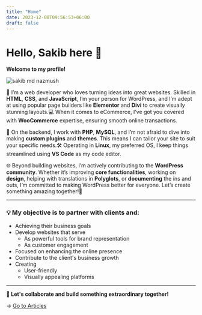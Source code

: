 ```yaml
---
title: "Home"
date: 2023-12-08T09:56:53+06:00
draft: false
---
```


# Hello, Sakib here 👋

**Welcome to my profile!**

![sakib md nazmush](https://lh3.googleusercontent.com/drive-viewer/AK7aPaAwjqpPl9fBmHiJg5vhsu4Nq3-Hx1mQAWr3QMBc5Y139rERATfCNd08lUFr_mtf37T2lqswdCMrQCPcUJ0ziaHebjN6Mw=s1600)

🚀 I’m a web developer who loves turning ideas into great websites. Skilled in **HTML**, **CSS**, and **JavaScript**, I’m your person for WordPress, and I’m adept at using popular page builders like **Elementor** and **Divi** to create visually stunning layouts.💻 When it comes to eCommerce, I’ve got you covered with **WooCommerce** expertise, ensuring smooth online transactions.


🔧 On the backend, I work with **PHP**, **MySQL**, and I’m not afraid to dive into making **custom plugins** and **themes**. This means I can tailor your site to suit your specific needs.🛠️ Operating in **Linux**, my preferred OS, I keep things streamlined using **VS Code** as my code editor.

🌐 Beyond building websites, I’m actively contributing to the **WordPress community**. Whether it’s improving **core functionalities**, working on **design**, helping with translations in **Polyglots**, or **documenting** the ins and outs, I’m committed to making WordPress better for everyone. Let’s create something amazing together!🌟

<hr />

### 💡 My objective is to partner with clients and:

- Achieving their business goals
- Develop websites that serve
  - As powerful tools for brand representation
  - As customer engagement
- Focused on enhancing the online presence
- Contribute to the client's business growth
- Creating
  - User-friendly
  - Visually appealing platforms

---

**🚀 Let's collaborate and build something extraordinary together!** 

→ [Go to Articles](/articles)

